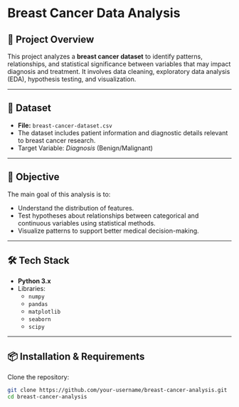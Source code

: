 # Breast Cancer Data Analysis

## 📌 Project Overview
This project analyzes a **breast cancer dataset** to identify patterns, relationships, and statistical significance between variables that may impact diagnosis and treatment. It involves data cleaning, exploratory data analysis (EDA), hypothesis testing, and visualization.

---

## 📂 Dataset
- **File:** `breast-cancer-dataset.csv`
- The dataset includes patient information and diagnostic details relevant to breast cancer research.
- Target Variable: *Diagnosis* (Benign/Malignant)

---

## 🎯 Objective
The main goal of this analysis is to:
- Understand the distribution of features.
- Test hypotheses about relationships between categorical and continuous variables using statistical methods.
- Visualize patterns to support better medical decision-making.

---

## 🛠️ Tech Stack
- **Python 3.x**
- Libraries:
  - `numpy`
  - `pandas`
  - `matplotlib`
  - `seaborn`
  - `scipy`

---

## 📦 Installation & Requirements
Clone the repository:
```bash
git clone https://github.com/your-username/breast-cancer-analysis.git
cd breast-cancer-analysis
